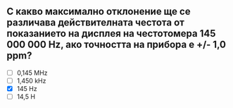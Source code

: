 ## С какво максимално отклонение ще се различава действителната честота от показанието на дисплея на честотомера 145 000 000 Hz, ако точността на прибора е +/- 1,0 ppm?

<!-- Верният отговор е отбелязан с [X] -->

- [ ] 0,145 MHz
- [ ] 1,450 kHz
- [X] 145 Hz
- [ ] 14,5 H
